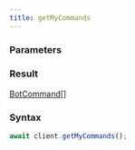 ```yaml
---
title: getMyCommands
---
```


### Parameters 

<div class="flex flex-col gap-3"></div>

### Result 

<div class="font-mono"><a href="/gh/types/botcommand"  >BotCommand</a><span class="opacity-50">[]</span></div>

### Syntax

```ts
await client.getMyCommands();
```



